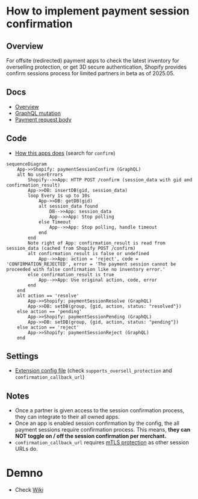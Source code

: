 # How to implement payment session confirmation


## Overview
For offsite (redirected) payment apps to check the latest inventory for overselling protection, or get 3D secure authentication, 
Shopify provides confirm sessions process for limited partners in beta as of 2025.05. 


## Docs
- [Overview](https://shopify.dev/docs/apps/build/payments/offsite/use-the-cli?framework=remix#explore-confirm-sessions-(closed-beta))
- [GraphQL mutation](https://shopify.dev/docs/api/payments-apps/unstable/mutations/paymentSessionConfirm)
- [Payment request body](https://shopify.dev/docs/apps/build/payments/request-reference#confirm-a-payment-3-d-secure-and-inventory-confirmation)


## Code
- [How this apps does](../app.js) (search for `confirm`)


```mermaid
sequenceDiagram
    App->>Shopify: paymentSessionConfirm (GraphQL)
    alt No userErrors
        Shopify-->>App: HTTP POST /confirm (session_data with gid and confirmation_result)
        App->>DB: insertDB(gid, session_data)
        loop Every 1s up to 10s
            App->>DB: getDB(gid)
            alt session_data found
                DB-->>App: session_data
                App-->>App: Stop polling
            else Timeout
                App-->>App: Stop polling, handle timeout
            end
        end
        Note right of App: confirmation_result is read from session_data (cached from Shopify POST /confirm)
        alt confirmation_result is false or undefined
            App-->>App: action = 'reject', code = 'CONFIRMATION_REJECTED', error = 'The payment session cannot be proceeded with false confirmation like no inventory error.'
        else confirmation_result is true
            App-->>App: Use original action, code, error
        end
    end
    alt action == 'resolve'
        App->>Shopify: paymentSessionResolve (GraphQL)
        App->>DB: setDB(group, {gid, action, status: "resolved"})
    else action == 'pending'
        App->>Shopify: paymentSessionPending (GraphQL)
        App->>DB: setDB(group, {gid, action, status: "pending"})
    else action == 'reject'
        App->>Shopify: paymentSessionReject (GraphQL)
    end
```


## Settings
- [Extension config file](../extensions/my-test-pay-ext/shopify.extension.toml) (check `supports_oversell_protection` and `confirmation_callback_url`)


## Notes
- Once a partner is given access to the session confirmation process, they can integrate to their all owned apps.
- Once an app is enabled session confirmation by the config, the all payment sessions require confirmation process. This means, **they can NOT toggle on / off the session confirmation per merchant.**
- `confirmation_callback_url` requires [mTLS protection](https://shopify.dev/docs/apps/build/payments/considerations#mtls-configuration) as other session URLs do.


# Demno
- Check [Wiki](../wiki)